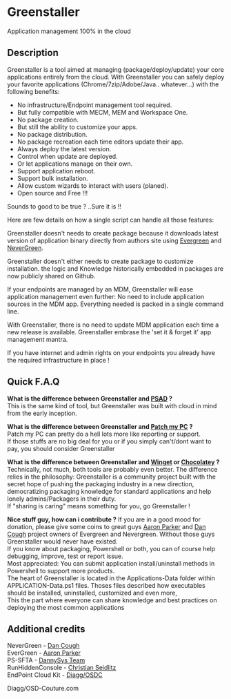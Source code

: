 # Greenstaller
Application management 100% in the cloud


## Description
Greenstaller is a tool aimed at managing (package/deploy/update) your core applications entirely from the cloud.
With Greenstaller you can safely deploy your favorite applications (Chrome/7zip/Adobe/Java.. whatever...) with the following benefits:

- No infrastructure/Endpoint management tool required.
- But fully compatible with MECM, MEM and Workspace One.
- No package creation.
- But still the ability to customize your apps.
- No package distribution.
- No package recreation each time editors update their app.
- Always deploy the latest version.
- Control when update are deployed. 
- Or let applications manage on their own.
- Support application reboot.
- Support bulk installation.
- Allow custom wizards to interact with users (planed).
- Open source and Free !!!


Sounds to good to be true ? ..Sure it is !!

Here are few details on how a single script can handle all those features:

Greenstaller doesn't needs to create package because it downloads latest version of application binary directly from authors site using [Evergreen](https://github.com/aaronparker/evergreen) and [NeverGreen](https://github.com/DanGough/Nevergreen).

Greenstaller doesn't either needs to create package to customize installation. the logic and Knowledge historically embedded in packages are now publicly shared on Github.

If your endpoints are managed by an MDM, Greenstaller will ease application management even further: No need to include application sources in the MDM app. Everything needed is packed in a single command line.

With Greenstaller, there is no need to update MDM application each time a new release is available. Greenstaller embrase the 'set it & forget it' app management mantra.  

If you have internet and admin rights on your endpoints you already have the required infrastructure in place !

## Quick F.A.Q

**What is the difference between Greenstaller and [PSAD](https://psappdeploytoolkit.com/) ?**  
This is the same kind of tool, but Greenstaller was built with cloud in mind from the early inception.

**What is the difference between Greenstaller and [Patch my PC](https://patchmypc.com/home-updater) ?**  
Patch my PC can pretty do a hell lots more like reporting or support.  
If those stuffs are no big deal for you or if you simply can't/dont want to pay, you should consider Greenstaller

**What is the difference between Greenstaller and [Winget](https://docs.microsoft.com/en-us/windows/package-manager/winget/) or [Chocolatey](https://chocolatey.org/) ?**  
Technically, not much, both tools are probably even better. The difference relies in the philosophy: Greenstaller is a community project built with the secret hope of pushing the packaging industry in a new direction, democratizing packaging knowledge for standard applications and help lonely admins/Packagers in their duty.  
If "sharing is caring" means something for you, go Greenstaller !

**Nice stuff guy, how can i contribute ?**
If you are in a good mood for donation, please give some coins to great guys [Aaron Parker](https://ko-fi.com/stealthpuppy) and [Dan Cough](https://packageology.com/about/) project owners of Evergreen and Nevergreen. Without those guys Greenstaller would never have existed.  
If you know about packaging, Powershell or both, you can of course help debugging, improve, test or report issue.  
Most appreciated: You can submit application install/uninstall methods in Powershell to support more products.  
The heart of Greenstaller is located in the Applications-Data folder within APPLICATION-Data.ps1 files.
Thoses files described how executables should be installed, uninstalled, customized and even more,  
This the part where everyone can share knowledge and best practices on deploying the most common applications

## Additional credits
NeverGreen - [Dan Cough](https://github.com/DanGough/Nevergreen)  
EverGreen - [Aaron Parker](https://github.com/aaronparker/evergreen)  
PS-SFTA - [DannySys Team](https://github.com/DanysysTeam/PS-SFTA)  
RunHiddenConsole - [Christian Seidlitz](https://github.com/SeidChr/RunHiddenConsole)  
EndPoint Cloud Kit - [Diagg/OSDC](https://github.com/Diagg/EndPoint-CloudKit)

Diagg/OSD-Couture.com


